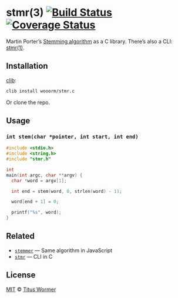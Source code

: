 # stmr(3) [![Build Status][travis-badge]][travis] [![Coverage Status][coveralls-badge]][coveralls]

Martin Porter’s [Stemming algorithm][algo] as a C library.
There’s also a CLI: [stmr(1)][cli].

## Installation

[clib][]:

```bash
clib install wooorm/stmr.c
```

Or clone the repo.

## Usage

### `int stem(char *pointer, int start, int end)`

```c
#include <stdio.h>
#include <string.h>
#include "stmr.h"

int
main(int argc, char **argv) {
  char *word = argv[1];

  int end = stem(word, 0, strlen(word) - 1);

  word[end + 1] = 0;

  printf("%s", word);
}
```

## Related

*   [`stemmer`][lib] — Same algorithm in JavaScript
*   [`stmr`][cli]
    — CLI in C

## License

[MIT][license] © [Titus Wormer][author]

<!-- Definitions -->

[travis-badge]: https://img.shields.io/travis/wooorm/stmr.c.svg

[travis]: https://travis-ci.org/wooorm/stmr.c

[coveralls-badge]: https://img.shields.io/coveralls/wooorm/stmr.c.svg

[coveralls]: https://coveralls.io/r/wooorm/stmr.c?branch=master

[license]: LICENSE

[author]: http://wooorm.com

[algo]: http://tartarus.org/martin/PorterStemmer/

[cli]: https://github.com/wooorm/stmr

[lib]: https://github.com/wooorm/stemmer

[clib]: https://github.com/clibs/clib
